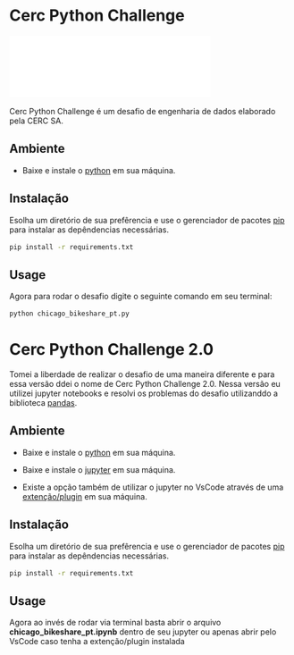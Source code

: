 # Cerc Python Challenge

![Logo Cerc](./docs/images/cerc.png)

Cerc Python Challenge é um desafio de engenharia de dados elaborado pela CERC SA.

## Ambiente
* Baixe e instale o [python](https://pip.pypa.io/en/stable/) em sua máquina.

## Instalação

Esolha um diretório de sua prefêrencia e use o gerenciador de pacotes [pip](https://pip.pypa.io/en/stable/) para instalar as depêndencias necessárias.

```bash
pip install -r requirements.txt
```

## Usage

Agora para rodar o desafio digite o seguinte comando em seu terminal:

```bash
python chicago_bikeshare_pt.py
```


# Cerc Python Challenge 2.0

Tomei a liberdade de realizar o desafio de uma maneira diferente e para essa versão ddei o nome de Cerc Python Challenge 2.0. Nessa versão eu utilizei jupyter notebooks e resolvi os problemas do desafio utilizanddo a biblioteca [pandas](https://pandas.pydata.org/).

## Ambiente
* Baixe e instale o [python](https://pip.pypa.io/en/stable/) em sua máquina.

* Baixe e instale o [jupyter](https://jupyter.org/) em sua máquina.

* Existe a opção também de utilizar o jupyter no VsCode através de uma [extenção/plugin](https://code.visualstudio.com/docs/datascience/jupyter-notebooks) em sua máquina.

## Instalação

Esolha um diretório de sua prefêrencia e use o gerenciador de pacotes [pip](https://pip.pypa.io/en/stable/) para instalar as depêndencias necessárias.

```bash
pip install -r requirements.txt
```

## Usage

Agora ao invés de rodar via terminal basta abrir o arquivo **chicago_bikeshare_pt.ipynb** dentro de seu jupyter ou apenas abrir pelo VsCode caso tenha a extenção/plugin instalada
